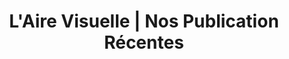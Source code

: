 ---
title: "L'Aire Visuelle | Nos Publication Récentes"
description: "Des articles rédigés par des experts afin de vous éclairer"
titre: "Des Optométristes et des opticiens qui écrivent sur divers sujets concernant la vue."
image: /img/articles-airevisuelle.jpg
i18nlanguage: fr
draft: false
noindex: false

---
